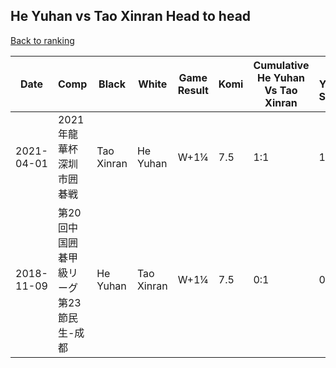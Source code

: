 ## He Yuhan vs Tao Xinran Head to head

[Back to ranking](../../index.md)




| **Date** | **Comp** | **Black** | **White** | **Game Result** | **Komi** | **Cumulative He Yuhan Vs Tao Xinran** | **He Yuhan Streak** | **Tao Xinran Streak** | 
| --- | --- | --- | --- | --- | --- | --- | --- | --- |
| 2021-04-01 | 2021年龍華杯深圳市囲碁戦 | Tao Xinran | He Yuhan | W+1¼ | 7.5 | 1:1 | 1 | 0 | 
| 2018-11-09 | 第20回中国囲碁甲級リーグ第23節民生-成都 | He Yuhan | Tao Xinran | W+1¼ | 7.5 | 0:1 | 0 | 1 |




